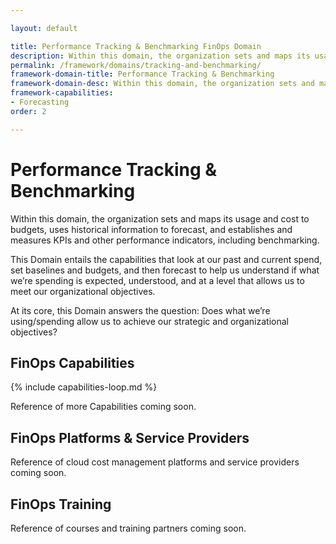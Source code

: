 ```yaml
---

layout: default

title: Performance Tracking & Benchmarking FinOps Domain
description: Within this domain, the organization sets and maps its usage and cost to budgets, uses historical information to forecast, and establishes and measures KPIs and other performance indicators, including benchmarking.
permalink: /framework/domains/tracking-and-benchmarking/
framework-domain-title: Performance Tracking & Benchmarking
framework-domain-desc: Within this domain, the organization sets and maps its usage and cost to budgets, uses historical information to forecast, and establishes and measures KPIs and other performance indicators, including benchmarking.
framework-capabilities:
- Forecasting
order: 2

---
```


# Performance Tracking & Benchmarking

Within this domain, the organization sets and maps its usage and cost to budgets, uses historical information to forecast, and establishes and measures KPIs and other performance indicators, including benchmarking.

This Domain entails the capabilities that look at our past and current spend, set baselines and budgets, and then forecast to help us understand if what we’re spending is expected, understood, and at a level that allows us to meet our organizational objectives.

At its core, this Domain answers the question: Does what we’re using/spending allow us to achieve our strategic and organizational objectives?

## FinOps Capabilities

{% include capabilities-loop.md %}

Reference of more Capabilities coming soon.

## FinOps Platforms & Service Providers

Reference of cloud cost management platforms and service providers coming soon.

## FinOps Training

Reference of courses and training partners coming soon.
